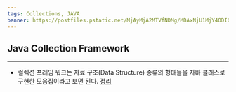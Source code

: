 ```yaml
---
tags: Collections, JAVA
banner: https://postfiles.pstatic.net/MjAyMjA2MTVfNDMg/MDAxNjU1MjY4ODI0ODg4.NHE-xl_VwI7GlDOdyGBGfPvgi4b3WofJq5fadADx4EUg.4_CGNiylDpdj06pW02VZe7ALbaW7SbpeJsYUAkGWk2kg.JPEG.qqqq527/e95d28632bbb9080270be77a47cc12cc.jpg?type=w773
---
```

## Java Collection Framework

---
- 컬렉션 프레임 워크는 자료 구조(Data Structure) 종류의 형태들을 자바 클래스로 구현한 모음집이라고 보면 된다. 
 [정리](https://inpa.tistory.com/entry/JCF-🧱-Collections-Framework-종류-총정리)